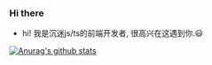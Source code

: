 ### Hi there 

-  hi! 我是沉迷js/ts的前端开发者, 很高兴在这遇到你.😃


[![Anurag's github stats](https://github-readme-stats.vercel.app/api?username=genaller)](https://github.com/anuraghazra/github-readme-stats)
